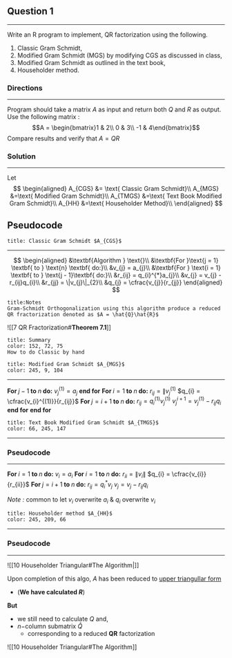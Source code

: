 ## Question 1
***
Write an R program to implement,
QR factorization using the following. 

1. Classic Gram Schmidt,
2. Modified Gram Schmidt (MGS) by modifying CGS as discussed in class,
3. Modified Gram Schmidt as outlined in the text book,
4. Householder method.

### Directions
*** 
Program should take a matrix $A$ as input and return both $Q$ and $R$ as output. 
Use the following matrix : $$A = \begin{bmatrix}1 & 2\\ 0 & 3\\ -1 & 4\end{bmatrix}$$
Compare results and verify that $A = QR$ 


### Solution
***
Let 
$$
\begin{aligned}
A_{CGS} &= \text{ Classic Gram Schmidt}\\
A_{MGS} &=\text{ Modified Gram Schmidt}\\
A_{TMGS} &=\text{ Text Book Modified Gram Schmidt}\\
A_{HH} &=\text{ Householder Method}\\
\end{aligned}
$$

## Pseudocode
 
```ad-note
title: Classic Gram Schmidt $A_{CGS}$
```
***
$$
\begin{aligned}
&\textbf{Algorithm } \text{}\\
&\textbf{For }\text{j = 1} \textbf{ to } \text{n} \textbf{ do:}\\
&v_{j} = a_{j}\\
&\textbf{For } \text{i = 1} \textbf{ to } \text{j - 1}\textbf{ do:}\\
&r_{ij} = q_{i}^{*}a_{j}\\
&v_{j} = v_{j} - r_{ij}q_{i}\\
&r_{jj} = \|v_{j}\|_{2}\\
&q_{j} = \cfrac{v_{j}}{r_{jj}}
\end{aligned}
$$

```ad-info
title:Notes
Gram-Schmidt Orthogonalization using this algorithm produce a reduced QR fractorization denoted as $A = \hat{Q}\hat{R}$
```

![[7 QR Fractorization#**Theorem 7.1**]]

```ad-tldr
title: Summary
color: 152, 72, 75
How to do Classic by hand
```



```ad-note
title: Modified Gram Schmidt $A_{MGS}$
color: 245, 9, 104
```
***

$\textbf{For } j-1 \textbf{ to } n \textbf{ do:}$
	$v_{j}^{(1)} = a_{j}$
$\textbf{end for}$
	$\textbf{For } i = 1 \textbf{ to } n \textbf{ do:}$
		$r_{ij} = \|v_{j}^{(1)}$
		$q_{i} = \cfrac{v_{i}^{(1)}}{r_{ij}}$
		$\textbf{For } j = i + 1 \textbf{ to } n \textbf{ do:}$
			$r_{ij} = q_{i}^{(1)} v_{j}^{(1)}$
			$v_{j}^{i+1} = v_{j}^{(1)} - r_{ij}q_{i}$
		$\textbf{end for}$
	$\textbf{end for}$



```ad-note
title: Text Book Modified Gram Schmidt $A_{TMGS}$
color: 66, 245, 147
```
***
### Pseudocode
***
$\textbf{For } i = 1 \textbf{  to  } n \textbf{ do:}$
	$v_{i} = a_{i}$
$\textbf{For } i=1 \textbf{ to } n \textbf{ do:}$
	$r_{ii} = \|v_{i}\|$
	$q_{i} = \cfrac{v_{i}}{r_{ii}}$
	$\textbf{For } j = i + 1 \textbf{ to } n \textbf{ do:}$
		$r_{ij} = q_{i}^{*}v_{j}$
		$v_{j} = v_{j} - r_{ij}q_{i}$


*Note :* 
common to let $v_{i}$ overwrite $a_{i}$ 
& $q_{i}$ overwrite $v_{i}$ 
 

```ad-note
title: Householder method $A_{HH}$
color: 245, 209, 66
```
***
### Pseudocode
***
![[10 Householder Triangular#The Algorithm|]]

Upon completion of this algo, 
$A$ has been reduced to <u>upper triangullar form</u> 
- (**We have calculated $R$**) 

**But**
- we still need to calculate $Q$ and,
- $n-$column submatrix $\hat{Q}$ 
	- corresponding to a reduced $\mathbf{QR}$ factorization 

![[10 Householder Triangular#The Algorithm]]

